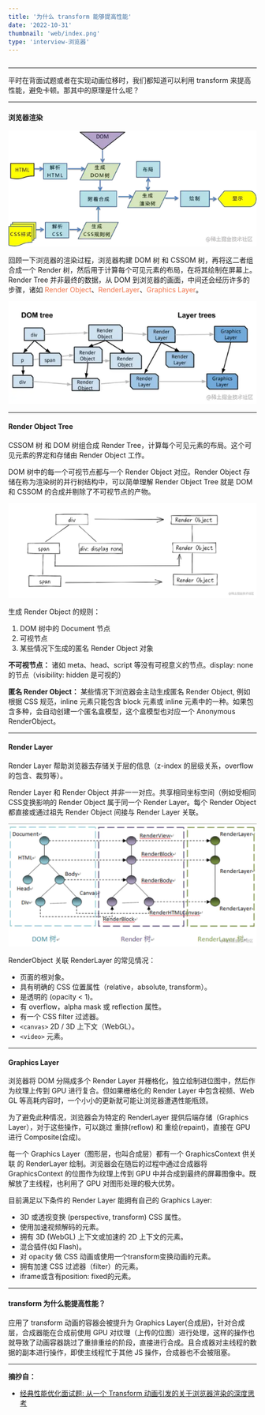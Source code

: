 ```yaml
---
title: '为什么 transform 能够提高性能'
date: '2022-10-31'
thumbnail: 'web/index.png'
type: 'interview-浏览器'
---
```

```toc
```
---

平时在背面试题或者在实现动画位移时，我们都知道可以利用 transform 来提高性能，避免卡顿。那其中的原理是什么呢？

---

#### 浏览器渲染

![pic_1](/blogs/interview-浏览器/browser_5_pic_1.png#pic_center)

回顾一下浏览器的渲染过程，浏览器构建 DOM 树 和 CSSOM 树，再将这二者组合成一个 Render 树，然后用于计算每个可见元素的布局，在将其绘制在屏幕上。Render Tree 并非最终的数据，从 DOM 到浏览器的画面，中间还会经历许多的步骤，诸如 <font color=#f0764c>Render Object</font>、<font color=#f0764c>RenderLayer</font>、<font color=#f0764c>Graphics Layer</font>。

![pic_2](/blogs/interview-浏览器/browser_5_pic_2.png#pic_center)

---

#### Render Object Tree

CSSOM 树 和 DOM 树组合成 Render Tree，计算每个可见元素的布局。这个可见元素的界定和存储由 Render Object 工作。

DOM 树中的每一个可视节点都与一个 Render Object 对应。Render Object 存储在称为渲染树的并行树结构中，可以简单理解 Render Object Tree 就是 DOM 和 CSSOM 的合成并剔除了不可视节点的产物。

![pic_3](/blogs/interview-浏览器/browser_5_pic_3.png#pic_center)

生成 Render Object 的规则：
1. DOM 树中的 Document 节点
2. 可视节点
3. 某些情况下生成的匿名 Render Object 对象

**不可视节点：** 诸如 meta、head、script 等没有可视意义的节点。display: none 的节点（visibility: hidden 是可视的）

**匿名 Render Object：** 某些情况下浏览器会主动生成匿名 Render Object, 例如根据 CSS 规范，inline 元素只能包含 block 元素或 inline 元素中的一种。如果包含多种，会自动创建一个匿名盒模型，这个盒模型也对应一个 Anonymous RenderObject。

---

#### Render Layer

Render Layer 帮助浏览器去存储关于层的信息（z-index 的层级关系，overflow 的包含、裁剪等）。

Render Layer 和 Render Object 并非一一对应。共享相同坐标空间（例如受相同CSS变换影响的 Render Object 属于同一个 Render Layer。每个 Render Object 都直接或通过祖先 Render Object 间接与 Render Layer 关联。

![pic_4](/blogs/interview-浏览器/browser_5_pic_4.png#pic_center)

RenderObject 关联 RenderLayer 的常见情况：
- 页面的根对象。
- 具有明确的 CSS 位置属性（relative，absolute, transform）。
- 是透明的 (opacity < 1)。
- 有 overflow，alpha mask 或 reflection 属性。
- 有一个 CSS filter 过滤器。
- ```<canvas>``` 2D / 3D 上下文（WebGL）。
- ```<video>``` 元素。

---

#### Graphics Layer

浏览器将 DOM 分隔成多个 Render Layer 并栅格化，独立绘制进位图中，然后作为纹理上传到 GPU 进行复合。但如果栅格化的 Render Layer 中包含视频、Web GL 等高耗内容时，一个小小的更新就可能让浏览器遭遇性能瓶颈。

为了避免此种情况，浏览器会为特定的 RenderLayer 提供后端存储（Graphics Layer），对于这些操作，可以跳过 重排(reflow) 和 重绘(repaint)，直接在 GPU 进行 Composite(合成)。

每一个 Graphics Layer（图形层，也叫合成层）都有一个 GraphicsContext 供关联 的 RenderLayer 绘制。浏览器会在随后的过程中通过合成器将 GraphicsContext 的位图作为纹理上传到 GPU 中并合成到最终的屏幕图像中。既解放了主线程，也利用了 GPU 对图形处理的极大优势。

目前满足以下条件的 Render Layer 能拥有自己的 Graphics Layer:
- 3D 或透视变换 (perspective, transform) CSS 属性。
- 使用加速视频解码的元素。
- 拥有 3D (WebGL) 上下文或加速的 2D 上下文的元素。
- 混合插件(如 Flash)。
- 对 opacity 做 CSS 动画或使用一个transform变换动画的元素。
- 拥有加速 CSS 过滤器（filter）的元素。
- iframe或含有position: fixed的元素。

---

#### transform 为什么能提高性能？

应用了 transform 动画的容器会被提升为 Graphics Layer(合成层)，针对合成层，合成器能在合成前使用 GPU 对纹理（上传的位图）进行处理，这样的操作也就导致了动画容器跳过了重排重绘的阶段，直接进行合成。且合成器对主线程的数据的副本进行操作，即使主线程忙于其他 JS 操作，合成器也不会被阻塞。

---

**摘抄自：**
- [经典性能优化面试题: 从一个 Transform 动画引发的关于浏览器渲染的深度思考
](https://juejin.cn/post/6940980426437558285)